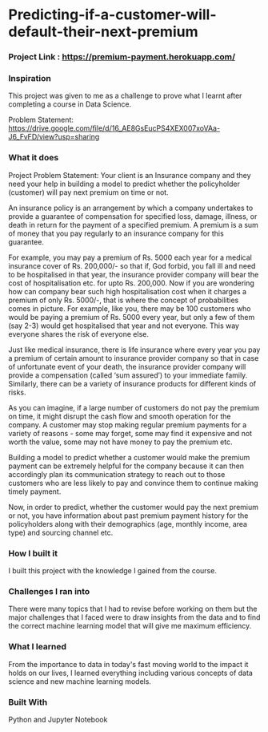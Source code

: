 # Predicting-if-a-customer-will-default-their-next-premium

### Project Link : https://premium-payment.herokuapp.com/

### Inspiration
This project was given to me as a challenge to prove what I learnt after completing a course in Data Science.

Problem Statement: https://drive.google.com/file/d/16_AE8GsEucPS4XEX007xoVAa-J6_FvFD/view?usp=sharing

### What it does
Project Problem Statement:
Your client is an Insurance company and they need your help in building a model to predict whether the policyholder (customer) will pay next premium on time or not.

An insurance policy is an arrangement by which a company undertakes to provide a guarantee of compensation for specified loss, damage, illness, or death in return for the payment of a specified premium. A premium is a sum of money that you pay regularly to an insurance company for this guarantee.

For example, you may pay a premium of Rs. 5000 each year for a medical insurance cover of Rs. 200,000/- so that if, God forbid, you fall ill and need to be hospitalised in that year, the insurance provider company will bear the cost of hospitalisation etc. for upto Rs. 200,000. Now if you are wondering how can company bear such high hospitalisation cost when it charges a premium of only Rs. 5000/-, that is where the concept of probabilities comes in picture. For example, like you, there may be 100 customers who would be paying a premium of Rs. 5000 every year, but only a few of them (say 2-3) would get hospitalised that year and not everyone. This way everyone shares the risk of everyone else.

Just like medical insurance, there is life insurance where every year you pay a premium of certain amount to insurance provider company so that in case of unfortunate event of your death, the insurance provider company will provide a compensation (called ‘sum assured’) to your immediate family. Similarly, there can be a variety of insurance products for different kinds of risks.

As you can imagine, if a large number of customers do not pay the premium on time, it might disrupt the cash flow and smooth operation for the company. A customer may stop making regular premium payments for a variety of reasons - some may forget, some may find it expensive and not worth the value, some may not have money to pay the premium etc.

Building a model to predict whether a customer would make the premium payment can be extremely helpful for the company because it can then accordingly plan its communication strategy to reach out to those customers who are less likely to pay and convince them to continue making timely payment.

Now, in order to predict, whether the customer would pay the next premium or not, you have information about past premium payment history for the policyholders along with their demographics (age, monthly income, area type) and sourcing channel etc.

### How I built it
I built this project with the knowledge I gained from the course.

### Challenges I ran into
There were many topics that I had to revise before working on them but the major challenges that I faced were to draw insights from the data and to find the correct machine learning model that will give me maximum efficiency.

### What I learned
From the importance to data in today's fast moving world to the impact it holds on our lives, I learned everything including various concepts of data science and new machine learning models.

### Built With
Python and
Jupyter Notebook
